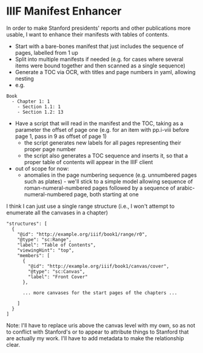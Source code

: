 # IIIF Manifest Enhancer

In order to make Stanford presidents' reports and other publications more usable, I want to enhance their manifests with tables of contents. 

- Start with a bare-bones manifest that just includes the sequence of pages, labelled from 1 up
- Split into multiple manifests if needed (e.g. for cases where several items were bound together and then scanned as a single sequence)
- Generate a TOC via OCR, with titles and page numbers in yaml, allowing nesting
- e.g.

```
Book
  - Chapter 1: 1
    - Section 1.1: 1
    - Section 1.2: 13
```

- Have a script that will read in the manifest and the TOC, taking as a parameter the offset of page one (e.g. for an item with pp.i-viii before page 1, pass in 9 as offset of page 1)
  - the script generates new labels for all pages representing their proper page number
  - the script also generates a TOC sequence and inserts it, so that a proper table of contents will appear in the IIIF client
- out of scope for now:
  - anomalies in the page numbering sequence (e.g. unnumbered pages such as plates) - we'll stick to a simple model allowing sequence of roman-numeral-numbered pages followed by a sequence of arabic-numeral-numbered page, both starting at one


I think I can just use a single range structure (i.e., I won't attempt to enumerate all the canvases in a chapter)

```
"structures": [
  {
    "@id": "http://example.org/iiif/book1/range/r0",
    "@type": "sc:Range",
    "label": "Table of Contents",
    "viewingHint": "top",
    "members": [
      {
        "@id": "http://example.org/iiif/book1/canvas/cover",
        "@type": "sc:Canvas",
        "label": "Front Cover"
      },

      ... more canvases for the start pages of the chapters ...

    ]
  }
]
```

Note: I'll have to replace uris above the canvas level with my own, so as not to conflict with Stanford's or to appear to attribute things to Stanford that are actually my work. I'll have to add metadata to make the relationship clear.
